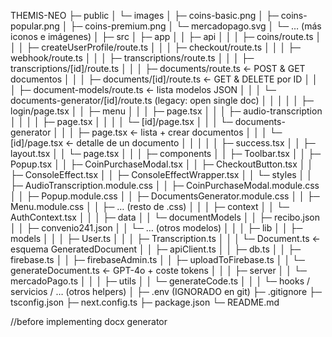 THEMIS-NEO
├─ public
│  └─ images
│     ├─ coins-basic.png
│     ├─ coins-popular.png
│     ├─ coins-premium.png
│     └─ mercadopago.svg
│     └─ … (más iconos e imágenes)
│
├─ src
│  ├─ app
│  │  ├─ api
│  │  │  ├─ coins/route.ts
│  │  │  ├─ createUserProfile/route.ts
│  │  │  ├─ checkout/route.ts
│  │  │  ├─ webhook/route.ts
│  │  │  ├─ transcriptions/route.ts
│  │  │  ├─ transcriptions/[id]/route.ts
│  │  │  ├─ documents/route.ts              ← POST & GET documentos
│  │  │  ├─ documents/[id]/route.ts         ← GET & DELETE por ID
│  │  │  ├─ document-models/route.ts        ← lista modelos JSON
│  │  │  └─ documents-generator/[id]/route.ts  (legacy: open single doc)
│  │  │
│  │  ├─ login/page.tsx
│  │  ├─ menu
│  │  │  ├─ page.tsx
│  │  │  ├─ audio-transcription
│  │  │  │  ├─ page.tsx
│  │  │  │  └─ [id]/page.tsx
│  │  │  └─ documents-generator
│  │  │     ├─ page.tsx                     ← lista + crear documentos
│  │  │     └─ [id]/page.tsx                ← detalle de un documento
│  │  │
│  │  ├─ success.tsx
│  │  ├─ layout.tsx
│  │  └─ page.tsx
│  │
│  ├─ components
│  │  ├─ Toolbar.tsx
│  │  ├─ Popup.tsx
│  │  ├─ CoinPurchaseModal.tsx
│  │  ├─ CheckoutButton.tsx
│  │  ├─ ConsoleEffect.tsx
│  │  ├─ ConsoleEffectWrapper.tsx
│  │  └─ styles
│  │     ├─ AudioTranscription.module.css
│  │     ├─ CoinPurchaseModal.module.css
│  │     ├─ Popup.module.css
│  │     ├─ DocumentsGenerator.module.css
│  │     ├─ Menu.module.css
│  │     ├─ … (resto de .css)
│  │
│  ├─ context
│  │  └─ AuthContext.tsx
│  │
│  ├─ data
│  │  └─ documentModels
│  │     ├─ recibo.json
│  │     ├─ convenio241.json
│  │     └─ … (otros modelos)
│  │
│  ├─ lib
│  │  ├─ models
│  │  │  ├─ User.ts
│  │  │  ├─ Transcription.ts
│  │  │  └─ Document.ts                    ← esquema GeneratedDocument
│  │  ├─ apiClient.ts
│  │  ├─ db.ts
│  │  ├─ firebase.ts
│  │  ├─ firebaseAdmin.ts
│  │  ├─ uploadToFirebase.ts
│  │  └─ generateDocument.ts              ← GPT-4o + coste tokens
│  │
│  ├─ server
│  │  └─ mercadoPago.ts
│  │
│  ├─ utils
│  │  └─ generateCode.ts
│  │
│  └─ hooks / servicios / … (otros helpers)
│
├─ .env            (IGNORADO en git)
├─ .gitignore
├─ tsconfig.json
├─ next.config.ts
├─ package.json
└─ README.md

//before implementing docx generator
